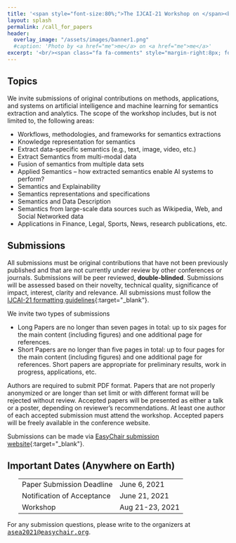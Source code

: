 ```yaml
---
title: '<span style="font-size:80%;">The IJCAI-21 Workshop on </span><br>Applied Semantics Extraction and Analytics  <span style="font-size:70%;">(ASEA)</span>'
layout: splash
permalink: /call_for_papers
header:
  overlay_image: "/assets/images/banner1.png"
  #caption: 'Photo by <a href="me">me</a> on <a href="me">me</a>'
excerpt: '<br/><span class="fa fa-comments" style="margin-right:8px; font-size: 90%;"></span>ASEA Call for Papers<br/>'
---
```


<h2>Topics</h2>

We invite submissions of original contributions on methods, applications, and systems on artificial intelligence and machine learning for semantics extraction and analytics. The scope of the workshop includes, but is not limited to, the following areas:

- Workflows, methodologies, and frameworks for semantics extractions
-	Knowledge representation for semantics
-	Extract data-specific semantics (e.g., text, image, video, etc.)
-	Extract Semantics from multi-modal data
-	Fusion of semantics from multiple data sets
-	Applied Semantics – how extracted semantics enable AI systems to perform?
-	Semantics and Explainability
-	Semantics representations and specifications
-	Semantics and Data Description
-	Semantics from large-scale data sources such as Wikipedia, Web, and Social Networked data
-	Applications in Finance, Legal, Sports, News, research publications, etc.

<h2>Submissions</h2>

All submissions must be original contributions that have not been previously published and that are not currently under review by other conferences or journals. Submissions will be peer reviewed, **double-blinded**. Submissions will be assessed based on their novelty, technical quality, significance of impact, interest, clarity and relevance. All submissions must follow the [IJCAI-21 formatting guidelines](https://www.ijcai.org/authors_kit){:target="_blank"}. 

We invite two types of submissions 
- Long Papers are no longer than seven pages in total: up to six pages for the main content (including figures) and one additional page for references.
- Short Papers are no longer than five pages in total: up to four pages for the main content (including figures) and one additional page for references. Short papers are appropriate for preliminary results, work in progress, applications, etc. 

Authors are required to submit PDF format. Papers that are not properly anonymized or are longer than set limit or with different format will be rejected without review. Accepted papers will be presented as either a talk or a poster, depending on reviewer’s recommendations. At least one author of each accepted submission must attend the workshop. Accepted papers will be freely available in the conference website.

Submissions can be made via [EasyChair submission website](https://easychair.org/conferences/?conf=asea2021){:target="_blank"}. 





<h2 id="dates">Important Dates (Anywhere on Earth)</h2>
<center>
<table style="width: 90%">
    <tbody>
        <tr>
            <td>Paper Submission Deadline</td>
            <td>June 6, 2021</td>
        </tr>
        <tr>
            <td>Notification of Acceptance</td>
            <td>June 21, 2021</td>
        </tr>   
        <tr>
            <td>Workshop</td>
            <td>Aug 21-23, 2021</td>
        </tr>   
    </tbody>
</table>
</center>

For any submission questions, please write to the organizers at <kbd>asea2021@easychair.org</kbd>.

